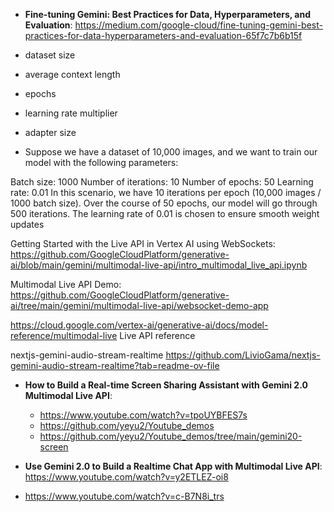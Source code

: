 

- **Fine-tuning Gemini: Best Practices for Data, Hyperparameters, and Evaluation**: https://medium.com/google-cloud/fine-tuning-gemini-best-practices-for-data-hyperparameters-and-evaluation-65f7c7b6b15f

- dataset size
- average context length
- epochs
- learning rate multiplier
- adapter size

- Suppose we have a dataset of 10,000 images, and we want to train our model with the following parameters:

Batch size: 1000
Number of iterations: 10
Number of epochs: 50
Learning rate: 0.01
In this scenario, we have 10 iterations per epoch (10,000 images / 1000 batch size). Over the course of 50 epochs, our model will go through 500 iterations. The learning rate of 0.01 is chosen to ensure smooth weight updates

Getting Started with the Live API in Vertex AI using WebSockets: https://github.com/GoogleCloudPlatform/generative-ai/blob/main/gemini/multimodal-live-api/intro_multimodal_live_api.ipynb


Multimodal Live API Demo: https://github.com/GoogleCloudPlatform/generative-ai/tree/main/gemini/multimodal-live-api/websocket-demo-app

https://cloud.google.com/vertex-ai/generative-ai/docs/model-reference/multimodal-live
Live API reference

nextjs-gemini-audio-stream-realtime
https://github.com/LivioGama/nextjs-gemini-audio-stream-realtime?tab=readme-ov-file


- **How to Build a Real-time Screen Sharing Assistant with Gemini 2.0 Multimodal Live API**:
  - https://www.youtube.com/watch?v=tpoUYBFES7s
  - https://github.com/yeyu2/Youtube_demos
  - https://github.com/yeyu2/Youtube_demos/tree/main/gemini20-screen
 
- **Use Gemini 2.0 to Build a Realtime Chat App with Multimodal Live API**: https://www.youtube.com/watch?v=y2ETLEZ-oi8

- https://www.youtube.com/watch?v=c-B7N8i_trs
